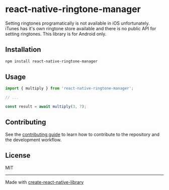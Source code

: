 # react-native-ringtone-manager

Setting ringtones programatically is not available in iOS unfortunately. iTunes has it's own ringtone store available and there is no public API for setting ringtones. This library is for Android only.

## Installation

```sh
npm install react-native-ringtone-manager
```

## Usage

```js
import { multiply } from 'react-native-ringtone-manager';

// ...

const result = await multiply(3, 7);
```

## Contributing

See the [contributing guide](CONTRIBUTING.md) to learn how to contribute to the repository and the development workflow.

## License

MIT

---

Made with [create-react-native-library](https://github.com/callstack/react-native-builder-bob)
